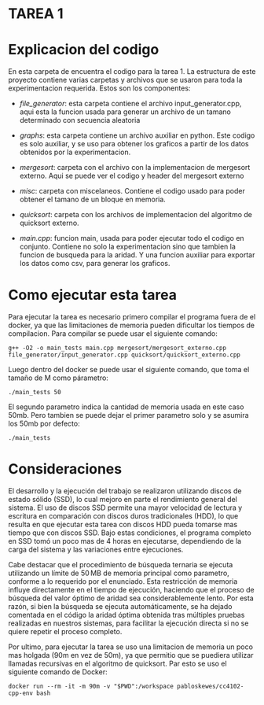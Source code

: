 # TAREA 1

# Explicacion del codigo

En esta carpeta de encuentra el codigo para la tarea 1. La estructura de este proyecto contiene varias carpetas y archivos que se usaron para toda la experimentacion requerida. Estos son los componentes:

- *file_generator*: esta carpeta contiene el archivo input_generator.cpp, aqui esta la funcion usada para generar un archivo de un tamano determinado con secuencia aleatoria

- *graphs*: esta carpeta contiene un archivo auxiliar en python. Este codigo es solo auxiliar, y se uso para obtener los graficos a partir de los datos obtenidos por la experimentacion.

- *mergesort*: carpeta con el archivo con la implementacion de mergesort externo. Aqui se puede ver el codigo y header del mergesort externo

- *misc*: carpeta con miscelaneos. Contiene el codigo usado para poder obtener el tamano de un bloque en memoria.

- *quicksort*: carpeta con los archivos de implementacion del algoritmo de quicksort externo.

- *main.cpp*: funcion main, usada para poder ejecutar todo el codigo en conjunto. Contiene no solo la experimentacion sino que tambien la funcion de busqueda para la aridad. Y una funcion auxiliar para exportar los datos como csv, para generar los graficos.


# Como ejecutar esta tarea

Para ejecutar la tarea es necesario primero compilar el programa fuera de el docker, ya que las limitaciones de memoria pueden dificultar los tiempos de compilacion. Para compilar se puede usar el siguiente comando:

```
g++ -O2 -o main_tests main.cpp mergesort/mergesort_externo.cpp file_generator/input_generator.cpp quicksort/quicksort_externo.cpp
```

Luego dentro del docker se puede usar el siguiente comando, que toma el tamaño de M como párametro:

```
./main_tests 50
```

El segundo parametro indica la cantidad de memoria usada en este caso 50mb. Pero tambien se puede dejar el primer parametro solo y se asumira los 50mb por defecto:
```
./main_tests 
```

# Consideraciones

El desarrollo y la ejecución del trabajo se realizaron utilizando discos de estado sólido (SSD), lo cual mejoro en parte el rendimiento general del sistema. El uso de discos SSD permite una mayor velocidad de lectura y escritura en comparación con discos duros tradicionales (HDD), lo que resulta en que ejecutar esta tarea con discos HDD pueda tomarse mas tiempo que con discos SSD. Bajo estas condiciones, el programa completo en SSD tomó un poco mas de 4 horas en ejecutarse, dependiendo de la carga del sistema y las variaciones entre ejecuciones.

Cabe destacar que el procedimiento de búsqueda ternaria se ejecuta utilizando un límite de 50 MB de memoria principal como parametro, conforme a lo requerido por el enunciado. Esta restricción de memoria influye directamente en el tiempo de ejecución, haciendo que el proceso de búsqueda del valor óptimo de aridad sea considerablemente lento. Por esta razón, si bien la búsqueda se ejecuta automáticamente, se ha dejado comentada en el código la aridad óptima obtenida tras múltiples pruebas realizadas en nuestros sistemas, para facilitar la ejecución directa si no se quiere repetir el proceso completo.

Por ultimo, para ejecutar la tarea se uso una limitacion de memoria un poco mas holgada (90m en vez de 50m), ya que permitio que se puediera utilizar llamadas recursivas en el algoritmo de quicksort. Par esto se uso el siguiente comando de Docker:

```
docker run --rm -it -m 90m -v "$PWD":/workspace pabloskewes/cc4102-cpp-env bash
```